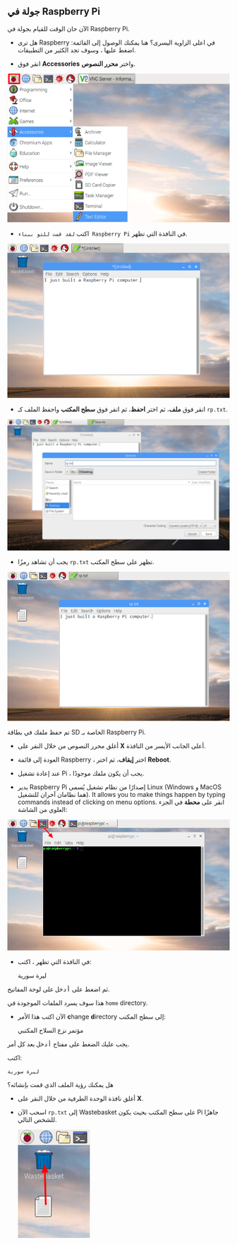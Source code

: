 ## جولة في Raspberry Pi

الآن حان الوقت للقيام بجولة في Raspberry Pi.

+ هل ترى Raspberry في اعلى الزاوية اليسرى؟ هنا يمكنك الوصول إلى القائمة: اضغط عليها ، وسوف تجد الكثير من التطبيقات.

+ انقر فوق **Accessories** واختر **محرر النصوص**.

![لقطة شاشة](images/pi-accessories.png)

+ اكتب `لقد قمت للتو ببناء Raspberry Pi` في النافذة التي تظهر.

![لقطة شاشة](images/pi-text-editor.png)

+ انقر فوق **ملف**، ثم اختر **احفظ**، ثم انقر فوق **سطح المكتب** واحفظ الملف كـ `rp.txt`.

![لقطة شاشة](images/pi-save.png)

+ يجب أن تشاهد رمزًا `rp.txt` تظهر على سطح المكتب.

![لقطة شاشة](images/pi-saved.png)

تم حفظ ملفك في بطاقة SD الخاصة بـ Raspberry Pi.

+ أغلق محرر النصوص من خلال النقر على **X** أعلى الجانب الأيسر من النافذة.

+ العودة إلى قائمة Raspberry ، اختر **إيقاف**، ثم اختر **Reboot**.

+ عند إعادة تشغيل Pi ، يجب أن يكون ملفك موجودًا.

+ يدير Raspberry Pi إصدارًا من نظام تشغيل يُسمى Linux (Windows و MacOS هما نظامان آخران للتشغيل). It allows you to make things happen by typing commands instead of clicking on menu options. انقر على **محطة** في الجزء العلوي من الشاشة:

![لقطة شاشة](images/pi-command-prompt.png)

+ في النافذة التي تظهر ، اكتب:

    ليرة سورية
    

ثم اضغط على <kbd>أدخل</kbd> على لوحة المفاتيح.

هذا سوف يسرد الملفات الموجودة في `home` directory.

+ الآن اكتب هذا الأمر **c**hange **d**irectory إلى سطح المكتب:

    مؤتمر نزع السلاح المكتبي
    

يجب عليك الضغط على مفتاح <kbd>أدخل</kbd> بعد كل أمر.

اكتب:

    ليرة سورية
    

هل يمكنك رؤية الملف الذي قمت بإنشائه؟

+ أغلق نافذة الوحدة الطرفية من خلال النقر على **X**.

+ اسحب الآن `rp.txt` إلى Wastebasket على سطح المكتب بحيث يكون Pi جاهزًا للشخص التالي.
    
    ![لقطة شاشة](images/pi-waste.png)